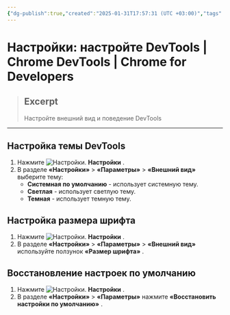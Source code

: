 ```yaml
---
{"dg-publish":true,"created":"2025-01-31T17:57:31 (UTC +03:00)","tags":[],"source":"https://developer.chrome.com/docs/devtools/customize?hl=ru","author":"Kayce Basques","permalink":"/proekty/extentions/dev-tools/preferences/","dgPassFrontmatter":true}
---
```



# Настройки: настройте DevTools  |  Chrome DevTools  |  Chrome for Developers

> ## Excerpt
> Настройте внешний вид и поведение DevTools

---

## Настройка темы DevTools

1.  Нажмите ![Настройки.](https://developer.chrome.com/static/docs/devtools/customize/image/settings-9a57024e463ae.svg?hl=ru) **Настройки** .
2.  В разделе **«Настройки»** > **«Параметры»** > **«Внешний вид»** выберите тему:
    -   **Системная по умолчанию** - использует системную тему.
    -   **Светлая** - использует светлую тему.
    -   **Темная** - использует темную тему.

## Настройка размера шрифта

1.  Нажмите ![Настройки.](https://developer.chrome.com/static/docs/devtools/customize/image/settings-9a57024e463ae.svg?hl=ru) **Настройки** .
2.  В разделе **«Настройки»** > **«Параметры»** > **«Внешний вид»** используйте ползунок **«Размер шрифта»** .

## Восстановление настроек по умолчанию

1.  Нажмите ![Настройки.](https://developer.chrome.com/static/docs/devtools/customize/image/settings-9a57024e463ae.svg?hl=ru) **Настройки** .
2.  В разделе **«Настройки»** > **«Параметры»** нажмите **«Восстановить настройки по умолчанию»** . 